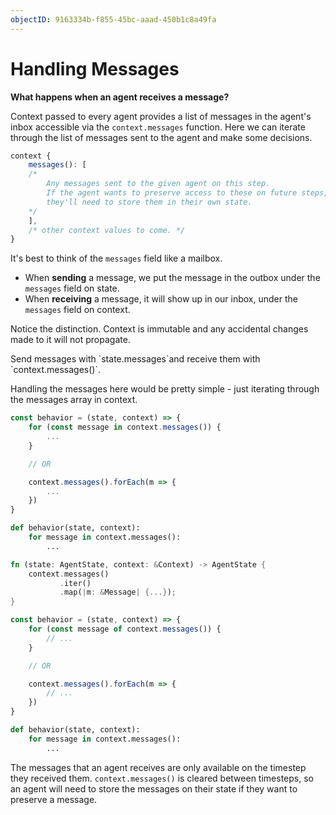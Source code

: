 ```yaml
---
objectID: 9163334b-f855-45bc-aaad-450b1c8a49fa
---
```


# Handling Messages

**What happens when an agent receives a message?**

Context passed to every agent provides a list of messages in the agent's inbox accessible via the `context.messages` function. Here we can iterate through the list of messages sent to the agent and make some decisions.

```javascript
context {
    messages(): [
    /*  
        Any messages sent to the given agent on this step.
        If the agent wants to preserve access to these on future steps,
        they'll need to store them in their own state.
    */
    ],
    /* other context values to come. */
}
```

It's best to think of the `messages` field like a mailbox.

* When **sending** a message, we put the message in the outbox  under the `messages` field on state.
* When **receiving** a message, it will show up in our inbox, under the `messages` field on context.

Notice the distinction. Context is immutable and any accidental changes made to it will not propagate.

<Hint style="info">
Send messages with `state.messages`and receive them with `context.messages()`.
</Hint>

Handling the messages here would be pretty simple - just iterating through the messages array in context.

<Tabs>
<Tab title="JavaScript" >


```javascript
const behavior = (state, context) => {
    for (const message in context.messages()) {
        ...
    }

    // OR

    context.messages().forEach(m => {
        ...
    })
}
```
</Tab>

<Tab title="Python" >


```python
def behavior(state, context):
    for message in context.messages():
        ...
```
</Tab>

<Tab title="Rust" >

```rust
fn (state: AgentState, context: &Context) -> AgentState {
    context.messages()
           .iter()
           .map(|m: &Message| {...});
}
```
</Tab>
</Tabs>

<Tabs>
<Tab title="JavaScript" >


```javascript
const behavior = (state, context) => {
    for (const message of context.messages()) {
        // ...
    }

    // OR

    context.messages().forEach(m => {
        // ...
    })
}
```
</Tab>

<Tab title="Python" >


```python
def behavior(state, context):
    for message in context.messages():
        ...
```
</Tab>
</Tabs>

The messages that an agent receives are only available on the timestep they received them. `context.messages()` is cleared between timesteps, so an agent will need to store the messages on their state if they want to preserve a message.

